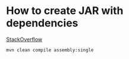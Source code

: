 # How to create JAR with dependencies
[StackOverflow](https://stackoverflow.com/questions/574594/how-can-i-create-an-executable-jar-with-dependencies-using-maven)

```shell
mvn clean compile assembly:single
```

